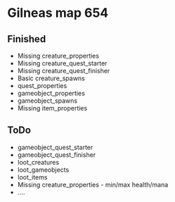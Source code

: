 # Gilneas map 654

## Finished
- Missing creature_properties
- Missing creature_quest_starter
- Missing creature_quest_finisher
- Basic creature_spawns
- quest_properties
- gameobject_properties
- gameobject_spawns
- Missing item_properties

## ToDo
- gameobject_quest_starter
- gameobject_quest_finisher
- loot_creatures
- loot_gameobjects
- loot_items
- Missing creature_properties - min/max health/mana
- ....